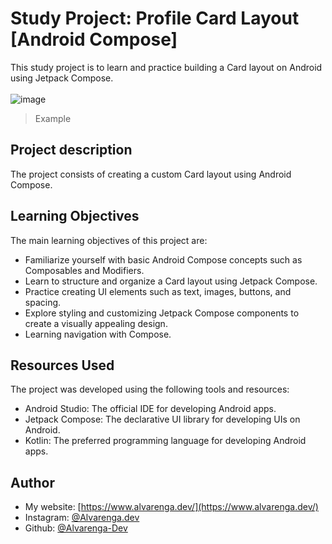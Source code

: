 # Study Project: Profile Card Layout [Android Compose]

This study project is to learn and practice building a Card layout on Android using Jetpack Compose. 
<br>
<br>
![image](https://github.com/Alvarenga-Dev/Profile-Card-Layout/assets/42894096/899a604a-f171-4b99-a63d-daf0b5c034f7)
> Example 

## Project description
The project consists of creating a custom Card layout using Android Compose.

## Learning Objectives
The main learning objectives of this project are:

- Familiarize yourself with basic Android Compose concepts such as Composables and Modifiers.
- Learn to structure and organize a Card layout using Jetpack Compose.
- Practice creating UI elements such as text, images, buttons, and spacing.
- Explore styling and customizing Jetpack Compose components to create a visually appealing design.
- Learning navigation with Compose.

## Resources Used
The project was developed using the following tools and resources:

- Android Studio: The official IDE for developing Android apps.
- Jetpack Compose: The declarative UI library for developing UIs on Android.
- Kotlin: The preferred programming language for developing Android apps.

## Author 

- My website: [https://www.alvarenga.dev/](https://www.alvarenga.dev/)
- Instagram: [@Alvarenga.dev](https://www.instagram.com/alvarenga.dev/)
- Github: [@Alvarenga-Dev](https://github.com/Alvarenga-Dev)
